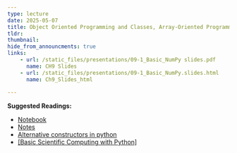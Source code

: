```yaml
---
type: lecture
date: 2025-05-07
title: Object Oriented Programming and Classes, Array-Oriented Programming with NumPy
tldr: 
thumbnail: 
hide_from_announcments: true
links: 
    - url: /static_files/presentations/09-1_Basic_NumPy slides.pdf
      name: CH9 Slides 
    - url: /static_files/presentations/09-1_Basic_NumPy.slides.html
      name: Ch9_Slides_html
      
---
```

**Suggested Readings:**
- [Notebook](https://github.com/phonchi/nsysu-math106A/blob/master/static_files/presentations/09-1_Basic_NumPy.ipynb)
- [Notes](https://hackmd.io/@phonchi/programming-ch9)
- [Alternative constructors in python](https://realpython.com/python-multiple-constructors/)
- [[Basic Scientific Computing with Python]](https://www.youtube.com/playlist?list=PLHNZtBNWQ-85TmkHC3hL52KLDjx2M2RLy)
